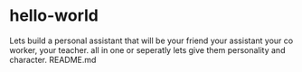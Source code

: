 # hello-world
Lets build a personal assistant that will be your friend your assistant your co worker, your teacher. all in one or seperatly lets give them personality and character.
README.md
